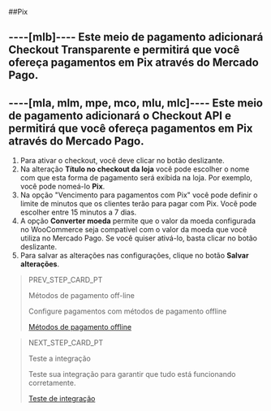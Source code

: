 ##Pix

----[mlb]----
Este meio de pagamento adicionará Checkout Transparente e permitirá que você ofereça pagamentos em Pix através do Mercado Pago.
------------

----[mla, mlm, mpe, mco, mlu, mlc]----
Este meio de pagamento adicionará o Checkout API e permitirá que você ofereça pagamentos em Pix através do Mercado Pago.
------------

1. Para ativar o checkout, você deve clicar no botão deslizante.
2. Na alteração **Título no checkout da loja** você pode escolher o nome com que esta forma de pagamento será exibida na loja. Por exemplo, você pode nomeá-lo **Pix**.
3. Na opção "Vencimento para pagamentos com Pix" você pode definir o limite de minutos que os clientes terão para pagar com Pix. Você pode escolher entre 15 minutos a 7 dias.
4. A opção **Converter moeda** permite que o valor da moeda configurada no WooCommerce seja compatível com o valor da moeda que você utiliza no Mercado Pago. Se você quiser ativá-lo, basta clicar no botão deslizante.
5. Para salvar as alterações nas configurações, clique no botão **Salvar alterações**.

> PREV_STEP_CARD_PT
>
> Métodos de pagamento off-line
>
> Configure pagamentos com métodos de pagamento offline
>
> [Métodos de pagamento offline](/developers/pt/docs/woocommerce/payments-configuration/offline-payments)

> NEXT_STEP_CARD_PT
>
> Teste a integração
>
> Teste sua integração para garantir que tudo está funcionando corretamente.
>
> [Teste de integração](/developers/pt/docs/woocommerce/integration-test)
